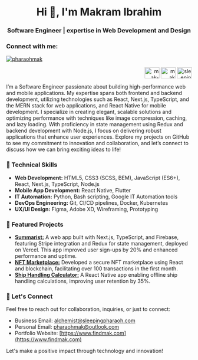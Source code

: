 <h1 align="center">Hi 👋, I'm Makram Ibrahim</h1>
<h3 align="center">Software Engineer | expertise in Web Development and Design</h3>

<h3 align="left">Connect with me:</h3>

<p align="left"> <a href="https://twitter.com/pharaohmak" target="blank"><img src="https://img.shields.io/twitter/follow/pharaohmak?logo=twitter&style=for-the-badge" alt="pharaohmak" /></a> </p>

<p align="right">
<a href="https://linkedin.com/in/mak-ibrahim" target="_blank"><img align="center" src="https://raw.githubusercontent.com/rahuldkjain/github-profile-readme-generator/master/src/images/icons/Social/linked-in-alt.svg" alt="mak-ibrahim" height="30" width="40" /></a>
<a href="https://www.facebook.com/makram.ibrahim.16/" target="_blank"><img align="center" src="https://raw.githubusercontent.com/rahuldkjain/github-profile-readme-generator/master/src/images/icons/Social/facebook.svg" alt="mak ibrahim" height="30" width="40" /></a>
<a href="https://www.instagram.com/alchemistmak/" target="_blank"><img align="center" src="https://raw.githubusercontent.com/rahuldkjain/github-profile-readme-generator/master/src/images/icons/Social/instagram.svg" alt="sleeping.pharaoh" height="30" width="40" /></a>
</p>

I’m a Software Engineer passionate about building high-performance web and mobile applications. My expertise spans both frontend and backend development, utilizing technologies such as React, Next.js, TypeScript, and the MERN stack for web applications, and React Native for mobile development. I specialize in creating elegant, scalable solutions and optimizing performance with techniques like image compression, caching, and lazy loading. With proficiency in state management using Redux and backend development with Node.js, I focus on delivering robust applications that enhance user experiences. Explore my projects on GitHub to see my commitment to innovation and collaboration, and let’s connect to discuss how we can bring exciting ideas to life!

### 🔧 Technical Skills

- **Web Development:** HTML5, CSS3 (SCSS, BEM), JavaScript (ES6+), React, Next.js, TypeScript, Node.js
- **Mobile App Development:** React Native, Flutter
- **IT Automation:** Python, Bash scripting, Google IT Automation tools
- **DevOps Engineering:** Git, CI/CD pipelines, Docker, Kubernetes
- **UX/UI Design:** Figma, Adobe XD, Wireframing, Prototyping

### 🌟 Featured Projects

- <a href="https://summarist-iota.vercel.app/)" target="_blank">**Summarist:**</a> A web app built with Next.js, TypeScript, and Firebase, featuring Stripe integration and Redux for state management, deployed on Vercel. This app improved user sign-ups by 20% and enhanced performance and uptime.
- <a href="https://makram-internship.vercel.app/" target="_blank">**NFT Marketplace:**</a> Developed a secure NFT marketplace using React and blockchain, facilitating over 100 transactions in the first month.
- <a href="https://expo.dev/accounts/pharaohmak/projects/ship-handling/builds/43361fa9-4e31-478c-a21a-0fb0b0e438af" target="_blank">**Ship Handling Calculator:**</a> A React Native app enabling offline ship handling calculations, improving user retention by 35%.

### 📧 Let's Connect
Feel free to reach out for collaboration, inquiries, or just to connect:
- Business Email: [alchemist@sleepingpharaoh.com](mailto:alchemist@sleepingpharaoh.com)
- Personal Email: [pharaohmak@outlook.com](mailto:pharaohmak@outlook.com)
- Portfolio Website: [https://www.findmak.com](https://www.findmak.com)

Let's make a positive impact through technology and innovation!
